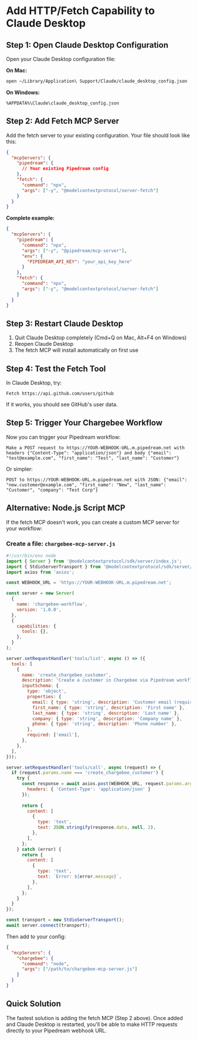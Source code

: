 # Add HTTP/Fetch Capability to Claude Desktop

## Step 1: Open Claude Desktop Configuration

Open your Claude Desktop configuration file:

**On Mac:**
```bash
open ~/Library/Application\ Support/Claude/claude_desktop_config.json
```

**On Windows:**
```
%APPDATA%\Claude\claude_desktop_config.json
```

## Step 2: Add Fetch MCP Server

Add the fetch server to your existing configuration. Your file should look like this:

```json
{
  "mcpServers": {
    "pipedream": {
      // Your existing Pipedream config
    },
    "fetch": {
      "command": "npx",
      "args": ["-y", "@modelcontextprotocol/server-fetch"]
    }
  }
}
```

**Complete example:**
```json
{
  "mcpServers": {
    "pipedream": {
      "command": "npx",
      "args": ["-y", "@pipedream/mcp-server"],
      "env": {
        "PIPEDREAM_API_KEY": "your_api_key_here"
      }
    },
    "fetch": {
      "command": "npx",
      "args": ["-y", "@modelcontextprotocol/server-fetch"]
    }
  }
}
```

## Step 3: Restart Claude Desktop

1. Quit Claude Desktop completely (Cmd+Q on Mac, Alt+F4 on Windows)
2. Reopen Claude Desktop
3. The fetch MCP will install automatically on first use

## Step 4: Test the Fetch Tool

In Claude Desktop, try:

```
Fetch https://api.github.com/users/github
```

If it works, you should see GitHub's user data.

## Step 5: Trigger Your Chargebee Workflow

Now you can trigger your Pipedream workflow:

```
Make a POST request to https://YOUR-WEBHOOK-URL.m.pipedream.net with headers {"Content-Type": "application/json"} and body {"email": "test@example.com", "first_name": "Test", "last_name": "Customer"}
```

Or simpler:

```
POST to https://YOUR-WEBHOOK-URL.m.pipedream.net with JSON: {"email": "new.customer@example.com", "first_name": "New", "last_name": "Customer", "company": "Test Corp"}
```

## Alternative: Node.js Script MCP

If the fetch MCP doesn't work, you can create a custom MCP server for your workflow:

### Create a file: `chargebee-mcp-server.js`

```javascript
#!/usr/bin/env node
import { Server } from '@modelcontextprotocol/sdk/server/index.js';
import { StdioServerTransport } from '@modelcontextprotocol/sdk/server/stdio.js';
import axios from 'axios';

const WEBHOOK_URL = 'https://YOUR-WEBHOOK-URL.m.pipedream.net';

const server = new Server(
  {
    name: 'chargebee-workflow',
    version: '1.0.0',
  },
  {
    capabilities: {
      tools: {},
    },
  }
);

server.setRequestHandler('tools/list', async () => ({
  tools: [
    {
      name: 'create_chargebee_customer',
      description: 'Create a customer in Chargebee via Pipedream workflow',
      inputSchema: {
        type: 'object',
        properties: {
          email: { type: 'string', description: 'Customer email (required)' },
          first_name: { type: 'string', description: 'First name' },
          last_name: { type: 'string', description: 'Last name' },
          company: { type: 'string', description: 'Company name' },
          phone: { type: 'string', description: 'Phone number' },
        },
        required: ['email'],
      },
    },
  ],
}));

server.setRequestHandler('tools/call', async (request) => {
  if (request.params.name === 'create_chargebee_customer') {
    try {
      const response = await axios.post(WEBHOOK_URL, request.params.arguments, {
        headers: { 'Content-Type': 'application/json' }
      });
      
      return {
        content: [
          {
            type: 'text',
            text: JSON.stringify(response.data, null, 2),
          },
        ],
      };
    } catch (error) {
      return {
        content: [
          {
            type: 'text',
            text: `Error: ${error.message}`,
          },
        ],
      };
    }
  }
});

const transport = new StdioServerTransport();
await server.connect(transport);
```

Then add to your config:
```json
{
  "mcpServers": {
    "chargebee": {
      "command": "node",
      "args": ["/path/to/chargebee-mcp-server.js"]
    }
  }
}
```

## Quick Solution

The fastest solution is adding the fetch MCP (Step 2 above). Once added and Claude Desktop is restarted, you'll be able to make HTTP requests directly to your Pipedream webhook URL.